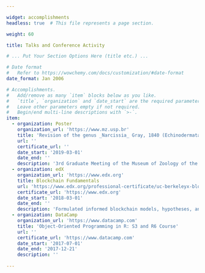 ```yaml
---

widget: accomplishments
headless: true  # This file represents a page section.

weight: 60

title: Talks and Conference Activity

# ... Put Your Section Options Here (title etc.) ...

# Date format
#   Refer to https://wowchemy.com/docs/customization/#date-format
date_format: Jan 2006

# Accomplishments.
#   Add/remove as many `item` blocks below as you like.
#   `title`, `organization` and `date_start` are the required parameters.
#   Leave other parameters empty if not required.
#   Begin/end multi-line descriptions with `>-`.
item:
  - organization: Poster
    organization_url: 'https://www.mz.usp.br'
    title: 'Revision of the genus _Narcissia_ Gray, 1840 (Echinodermata, Asteroidea): from morphology to taxonomy'
    url: ''
    certificate_url: ''
    date_start: '2019-03-01'
    date_end: ''
    description: '3rd Graduate Meeting of the Museum of Zoology of the University of São Paulo'
  - organization: edX
    organization_url: 'https://www.edx.org'
    title: Blockchain Fundamentals
    url: 'https://www.edx.org/professional-certificate/uc-berkeleyx-blockchain-fundamentals'
    certificate_url: 'https://www.edx.org'
    date_start: '2018-03-01'
    date_end: ''
    description: 'Formulated informed blockchain models, hypotheses, and use cases.'
  - organization: DataCamp
    organization_url: 'https://www.datacamp.com'
    title: 'Object-Oriented Programming in R: S3 and R6 Course'
    url: ''
    certificate_url: 'https://www.datacamp.com'
    date_start: '2017-07-01'
    date_end: '2017-12-21'
    description: ''
    
---
```

